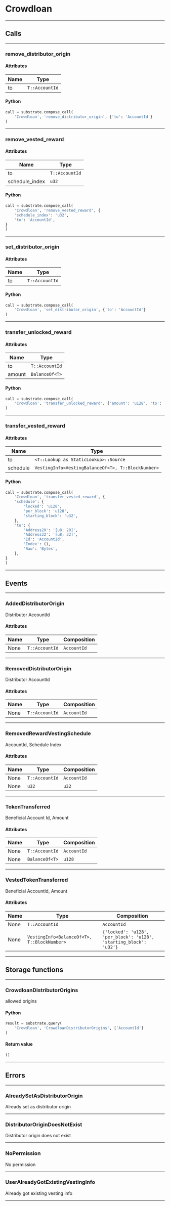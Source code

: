 
# Crowdloan

---------
## Calls

---------
### remove_distributor_origin
#### Attributes
| Name | Type |
| -------- | -------- | 
| to | `T::AccountId` | 

#### Python
```python
call = substrate.compose_call(
    'Crowdloan', 'remove_distributor_origin', {'to': 'AccountId'}
)
```

---------
### remove_vested_reward
#### Attributes
| Name | Type |
| -------- | -------- | 
| to | `T::AccountId` | 
| schedule_index | `u32` | 

#### Python
```python
call = substrate.compose_call(
    'Crowdloan', 'remove_vested_reward', {
    'schedule_index': 'u32',
    'to': 'AccountId',
}
)
```

---------
### set_distributor_origin
#### Attributes
| Name | Type |
| -------- | -------- | 
| to | `T::AccountId` | 

#### Python
```python
call = substrate.compose_call(
    'Crowdloan', 'set_distributor_origin', {'to': 'AccountId'}
)
```

---------
### transfer_unlocked_reward
#### Attributes
| Name | Type |
| -------- | -------- | 
| to | `T::AccountId` | 
| amount | `BalanceOf<T>` | 

#### Python
```python
call = substrate.compose_call(
    'Crowdloan', 'transfer_unlocked_reward', {'amount': 'u128', 'to': 'AccountId'}
)
```

---------
### transfer_vested_reward
#### Attributes
| Name | Type |
| -------- | -------- | 
| to | `<T::Lookup as StaticLookup>::Source` | 
| schedule | `VestingInfo<VestingBalanceOf<T>, T::BlockNumber>` | 

#### Python
```python
call = substrate.compose_call(
    'Crowdloan', 'transfer_vested_reward', {
    'schedule': {
        'locked': 'u128',
        'per_block': 'u128',
        'starting_block': 'u32',
    },
    'to': {
        'Address20': '[u8; 20]',
        'Address32': '[u8; 32]',
        'Id': 'AccountId',
        'Index': (),
        'Raw': 'Bytes',
    },
}
)
```

---------
## Events

---------
### AddedDistributorOrigin
Distributor AccountId
#### Attributes
| Name | Type | Composition
| -------- | -------- | -------- |
| None | `T::AccountId` | ```AccountId```

---------
### RemovedDistributorOrigin
Distributor AccountId
#### Attributes
| Name | Type | Composition
| -------- | -------- | -------- |
| None | `T::AccountId` | ```AccountId```

---------
### RemovedRewardVestingSchedule
AccountId, Schedule Index
#### Attributes
| Name | Type | Composition
| -------- | -------- | -------- |
| None | `T::AccountId` | ```AccountId```
| None | `u32` | ```u32```

---------
### TokenTransferred
Beneficial Account Id, Amount
#### Attributes
| Name | Type | Composition
| -------- | -------- | -------- |
| None | `T::AccountId` | ```AccountId```
| None | `BalanceOf<T>` | ```u128```

---------
### VestedTokenTransferred
Beneficial AccountId, Amount
#### Attributes
| Name | Type | Composition
| -------- | -------- | -------- |
| None | `T::AccountId` | ```AccountId```
| None | `VestingInfo<BalanceOf<T>, T::BlockNumber>` | ```{'locked': 'u128', 'per_block': 'u128', 'starting_block': 'u32'}```

---------
## Storage functions

---------
### CrowdloanDistributorOrigins
 allowed origins

#### Python
```python
result = substrate.query(
    'Crowdloan', 'CrowdloanDistributorOrigins', ['AccountId']
)
```

#### Return value
```python
()
```
---------
## Errors

---------
### AlreadySetAsDistributorOrigin
Already set as distributor origin

---------
### DistributorOriginDoesNotExist
Distributor origin does not exist

---------
### NoPermission
No permission

---------
### UserAlreadyGotExistingVestingInfo
Already got existing vesting info

---------